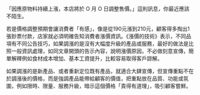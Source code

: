 「因應原物料持續上漲，本店將於 O 月 O 日調整售價。」這則訊息，你最近應該不陌生。

若是價格調整預期會讓消費者「有感」，像是從190元漲到210元，顧客得多掏出1張鈔票付款，店家就必須明確告知消費者漲價資訊。《漲價的技術》表示，不同品項有不同公告技巧，如果調漲的是沒有大幅度升級的產品或服務，最好的做法是比照一般資訊處理，如同文章開頭的告示內容，說明漲價原因，不必做刻意宣傳，簡單解釋例如食材成本增加、基本工資提升，比較容易取得客戶諒解。

如果調漲的是新產品、或者重新定位既有產品，就適合大肆宣傳，但宣傳重點不在於調漲後的價格，而是強調產品能帶給顧客的價值，把重點放在品質、功能或氛圍，例如限時、限量、服務升級，暗示這個價格「貴得有道理」，吸引顧客嘗鮮。